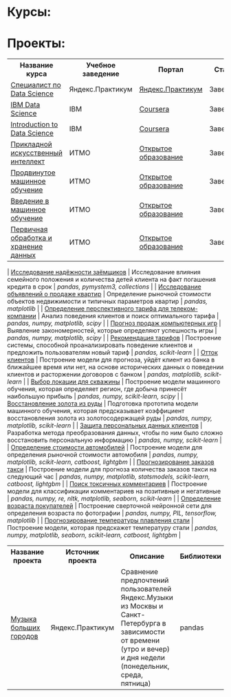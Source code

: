 # Курсы:
<table>
<tr>
  <th>Название курса</th>
  <th>Учебное заведение</th>
  <th>Портал</th>
  <th>Статус</th>
  <th>Год завершения</th>
  <th>Диплом/Сертификат</th>
</tr>
<tr>
  <td><a href = "https://practicum.yandex.ru/data-scientist/">Специалист по Data Science</a></td>
  <td>Яндекс.Практикум</td>
  <td><a href = "https://practicum.yandex.ru/">Яндекс.Практикум</a></td>
  <td>Завершен</td>
  <td>2022</td>
  <td><a href = "https://github.com/AleksKrot/AleksKrot/blob/main/%D0%A1%D0%BF%D0%B5%D1%86%D0%B8%D0%B0%D0%BB%D0%B8%D1%81%D1%82%20%D0%BF%D0%BE%20Data%20Science.pdf">Ru</a>/<a href = "https://github.com/AleksKrot/AleksKrot/blob/main/Data%20Scientist.pdf">En</a></td> 
</tr> 
<tr>
  <td><a href = "https://www.coursera.org/professional-certificates/ibm-data-science">IBM Data Science</a></td>
  <td>IBM</td>
  <td><a href = "https://www.coursera.org/">Coursera</a></td>
  <td>Завершен</td>
  <td>2020</td>
  <td><a href = "https://github.com/AleksKrot/welcome_page/blob/main/IBM%20Data%20Science.pdf">En</a></td>
</tr>
<tr>
  <td><a href = "https://www.coursera.org/specializations/introduction-data-science">Introduction to Data Science</a></td>
  <td>IBM</td>
  <td><a href = "https://www.coursera.org/">Coursera</a></td>
  <td>Завершен</td>
  <td>2020</td>
  <td><a href = "https://github.com/AleksKrot/welcome_page/blob/main/Introduction%20to%20data%20science.pdf">En</a></td>
</tr>
<tr>
  <td><a href = "https://openedu.ru/course/ITMOUniversity/APPARTINT/?session=spring_2020_ITMO">Прикладной искусственный интеллект</a></td>
  <td>ИТМО</td>
  <td><a href = "https://openedu.ru/">Открытое образование</a></td>
  <td>Завершен</td>
  <td>2020</td>
  <td>нет</td>
</tr>
<tr>
  <td><a href = "https://openedu.ru/course/ITMOUniversity/ADVML/?session=spring_2020_ITMO_mag">Продвинутое машинное обучение</a></td>
  <td>ИТМО</td>
  <td><a href = "https://openedu.ru/">Открытое образование</a></td>
  <td>Завершен</td>
  <td>2020</td>
  <td>нет</td>
</tr>
<tr>
  <td><a href = "https://openedu.ru/course/ITMOUniversity/INTROML/?session=fall_2019_ITMO">Введение в машинное обучение</a></td>
  <td>ИТМО</td>
  <td><a href = "https://openedu.ru/">Открытое образование</a></td>
  <td>Завершен</td>
  <td>2019</td>
  <td>нет</td>
</tr> 
<tr>
  <td><a href = "https://openedu.ru/course/ITMOUniversity/DATAN/?session=fall_2019_ITMO">Первичная обработка и хранение данных</a></td>
  <td>ИТМО</td>
  <td><a href = "https://openedu.ru/">Открытое образование</a></td>
  <td>Завершен</td>
  <td>2019</td>
  <td>нет</td>
</tr> 

# Проекты:
<table>
<tr>
  <th>Название проекта</th>
  <th>Источник проекта</th>
  <th>Описание</th>
  <th>Библиотеки</th>
</tr> 
  
<tr>
  <td><a href = "https://github.com/Stuksus/Data-preparation-for-credit-scoring">Музыка больших городов</a></td>
  <td>Яндекс.Практикум</td>
  <td>Сравнение предпочтений пользователей Яндекс.Музыки из Москвы и Санкт-Петербурга в зависимости от времени (утро и вечер) и дня недели (понедельник, среда, пятница)</td>
  <td>pandas</td>
</tr>


| [Исследование надёжности заёмщиков](reliability_of_borrowers) | Исследование влияния семейного положения и количества детей клиента на факт погашения кредита в срок | *pandas, pymystem3, collections* |
| [Исследование объявлений о продаже квартир](sale_of_apartments) | Определение рыночной стоимости объектов недвижимости и типичных параметров квартир | *pandas, matplotlib* |
| [Определение перспективного тарифа для телеком-компании](promising_tariff) | Анализ поведения клиентов и поиск оптимального тарифа | *pandas, numpy, matplotlib, scipy* |
| [Прогноз продаж компьютерных игр](sale_of_computer_games) | Выявление закономерностей, которые определяют успешность игры | *pandas, numpy, matplotlib, scipy* |
| [Рекомендация тарифов](recommendation_of_tariffs) | Построение системы, способной проанализировать поведение клиентов и предложить пользователям новый тариф | *pandas, scikit-learn* |
| [Отток клиентов](сustomer_outflow) | Построение модели для прогноза, уйдёт клиент из банка в ближайшее время или нет, на основе исторических данных о поведении клиентов и расторжении договоров с банком | *pandas, matplotlib, scikit-learn* |
| [Выбор локации для скважины](сhoosing_location) | Построение модели машинного обучения, которая определяет регион, где добыча принесёт наибольшую прибыль | *pandas, numpy, scikit-learn, scipy* |
| [Восстановление золота из руды](recovery_of_gold) | Подготовка прототипа модели машинного обучения, которая предсказывает коэффициент восстановления золота из золотосодержащей руды | *pandas, numpy, matplotlib, scikit-learn* |
| [Защита персональных данных клиентов](protection_of_data) | Разработка метода преобразования данных, чтобы по ним было сложно восстановить персональную информацию | *pandas, numpy, scikit-learn* |
| [Определение стоимости автомобилей](cost_of_cars) | Построение модели для определения рыночной стоимости автомобиля | *pandas, numpy, matplotlib, scikit-learn, catboost, lightgbm* |
| [Прогнозирование заказов такси](taxi_orders) | Построение модели для прогноза количества заказов такси на следующий час | *pandas, numpy, matplotlib, statsmodels, scikit-learn, catboost, lightgbm* |
| [Поиск токсичных комментариев](toxic_comments) | Построение модели для классификации комментариев на позитивные и негативные | *pandas, numpy, re, nltk, matplotlib, seaborn, scikit-learn* |
| [Определение возраста покупателей](age_of_buyers) | Построение сверточной нейронной сети для определения возраста по фотографии | *pandas, numpy, PIL, tensorflow, matplotlib* |
| [Прогнозирование температуры плавления стали](prediction_of_temperature) | Построение модели, которая предскажет температуру стали | *pandas, numpy, matplotlib, seaborn, scikit-learn, catboost, lightgbm* |

